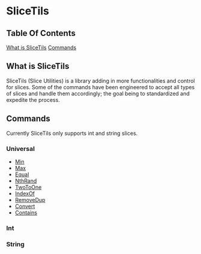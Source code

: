 # SliceTils

## Table Of Contents
[What is SliceTils](#WhatisSliceTils)
[Commands](#Commands)

## What is SliceTils
SliceTils (Slice Utilities) is a library adding in more functionalities and control for slices. Some of the commands have been engineered to accept all types of slices and handle them accordingly; the goal being to standardized and expedite the process.

## Commands
Currently SliceTils only supports int and string slices.

### Universal
 * [Min](https://github.com/michaeldcanady/SliceTils/blob/main/SliceTils/SliceTils.go)
 * [Max](https://github.com/michaeldcanady/SliceTils/blob/main/SliceTils/SliceTils.go)
 * [Equal](https://github.com/michaeldcanady/SliceTils/blob/main/SliceTils/SliceTils.go)
 * [NthRand](https://github.com/michaeldcanady/SliceTils/blob/main/SliceTils/SliceTils.go)
 * [TwoToOne](https://github.com/michaeldcanady/SliceTils/blob/main/SliceTils/SliceTils.go)
 * [IndexOf](https://github.com/michaeldcanady/SliceTils/blob/main/SliceTils/SliceTils.go)
 * [RemoveDup](https://github.com/michaeldcanady/SliceTils/blob/main/SliceTils/SliceTils.go)
 * [Convert](https://github.com/michaeldcanady/SliceTils/blob/main/SliceTils/SliceTils.go)
 * [Contains](https://github.com/michaeldcanady/SliceTils/blob/main/SliceTils/SliceTils.go)

### Int

### String
